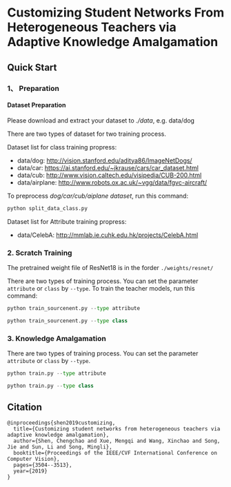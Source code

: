 # Customizing Student Networks From Heterogeneous Teachers via Adaptive Knowledge Amalgamation

## Quick Start

### 1、 Preparation

#### Dataset Preparation
Please download and extract your dataset to *./data*, e.g. data/dog

There are two types of dataset for two training process. 

Dataset list for class training propress:
* data/dog: http://vision.stanford.edu/aditya86/ImageNetDogs/
* data/car: https://ai.stanford.edu/~jkrause/cars/car_dataset.html
* data/cub: http://www.vision.caltech.edu/visipedia/CUB-200.html
* data/airplane: http://www.robots.ox.ac.uk/~vgg/data/fgvc-aircraft/

To preprocess *dog/car/cub/aiplane dataset*, run this command:
```python
python split_data_class.py
```

Dataset list for Attribute training propress:
* data/CelebA: http://mmlab.ie.cuhk.edu.hk/projects/CelebA.html

### 2. Scratch Training
The  pretrained weight file of ResNet18 is in the forder `./weights/resnet/`

There are two types of training process. You can set the parameter `attribute` or `class` by `--type`.
To train the teacher models, run this command:
```python
python train_sourcenent.py --type attribute
```

```python
python train_sourcenent.py --type class
```

### 3. Knowledge Amalgamation
There are two types of training process. You can set the parameter `attribute` or `class` by `--type`.

```python
python train.py --type attribute
```
```python
python train.py --type class
```
## Citation
```
@inproceedings{shen2019customizing,
  title={Customizing student networks from heterogeneous teachers via adaptive knowledge amalgamation},
  author={Shen, Chengchao and Xue, Mengqi and Wang, Xinchao and Song, Jie and Sun, Li and Song, Mingli},
  booktitle={Proceedings of the IEEE/CVF International Conference on Computer Vision},
  pages={3504--3513},
  year={2019}
}
```
